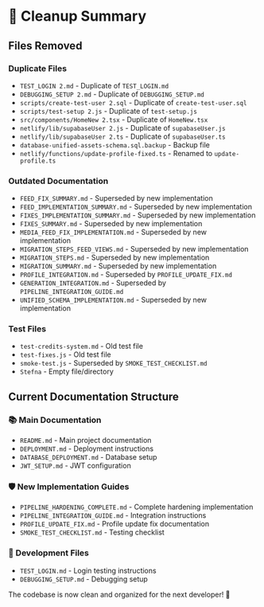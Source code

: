 # 🧹 Cleanup Summary

## Files Removed

### Duplicate Files
- `TEST_LOGIN 2.md` - Duplicate of `TEST_LOGIN.md`
- `DEBUGGING_SETUP 2.md` - Duplicate of `DEBUGGING_SETUP.md`
- `scripts/create-test-user 2.sql` - Duplicate of `create-test-user.sql`
- `scripts/test-setup 2.js` - Duplicate of `test-setup.js`
- `src/components/HomeNew 2.tsx` - Duplicate of `HomeNew.tsx`
- `netlify/lib/supabaseUser 2.js` - Duplicate of `supabaseUser.js`
- `netlify/lib/supabaseUser 2.ts` - Duplicate of `supabaseUser.ts`
- `database-unified-assets-schema.sql.backup` - Backup file
- `netlify/functions/update-profile-fixed.ts` - Renamed to `update-profile.ts`

### Outdated Documentation
- `FEED_FIX_SUMMARY.md` - Superseded by new implementation
- `FEED_IMPLEMENTATION_SUMMARY.md` - Superseded by new implementation
- `FIXES_IMPLEMENTATION_SUMMARY.md` - Superseded by new implementation
- `FIXES_SUMMARY.md` - Superseded by new implementation
- `MEDIA_FEED_FIX_IMPLEMENTATION.md` - Superseded by new implementation
- `MIGRATION_STEPS_FEED_VIEWS.md` - Superseded by new implementation
- `MIGRATION_STEPS.md` - Superseded by new implementation
- `MIGRATION_SUMMARY.md` - Superseded by new implementation
- `PROFILE_INTEGRATION.md` - Superseded by `PROFILE_UPDATE_FIX.md`
- `GENERATION_INTEGRATION.md` - Superseded by `PIPELINE_INTEGRATION_GUIDE.md`
- `UNIFIED_SCHEMA_IMPLEMENTATION.md` - Superseded by new implementation

### Test Files
- `test-credits-system.md` - Old test file
- `test-fixes.js` - Old test file
- `smoke-test.js` - Superseded by `SMOKE_TEST_CHECKLIST.md`
- `Stefna` - Empty file/directory

## Current Documentation Structure

### 📚 Main Documentation
- `README.md` - Main project documentation
- `DEPLOYMENT.md` - Deployment instructions
- `DATABASE_DEPLOYMENT.md` - Database setup
- `JWT_SETUP.md` - JWT configuration

### 🛡️ New Implementation Guides
- `PIPELINE_HARDENING_COMPLETE.md` - Complete hardening implementation
- `PIPELINE_INTEGRATION_GUIDE.md` - Integration instructions
- `PROFILE_UPDATE_FIX.md` - Profile update fix documentation
- `SMOKE_TEST_CHECKLIST.md` - Testing checklist

### 🔧 Development Files
- `TEST_LOGIN.md` - Login testing instructions
- `DEBUGGING_SETUP.md` - Debugging setup

The codebase is now clean and organized for the next developer! 🚀
